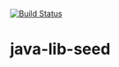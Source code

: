 [![Build Status](https://travis-ci.org/spring-team/java-lib-seed.svg?branch=master)](https://travis-ci.org/spring-team/java-lib-seed)

# java-lib-seed